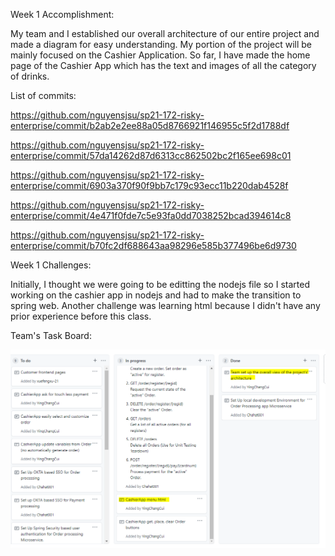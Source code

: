 Week 1 Accomplishment:

  My team and I established our overall architecture of our entire project and made a diagram for easy understanding. My portion of the project will be mainly focused
  on the Cashier Application. So far, I have made the home page of the Cashier App which has the text and images of all the category of drinks.
  
  List of commits:
  
  https://github.com/nguyensjsu/sp21-172-risky-enterprise/commit/b2ab2e2ee88a05d8766921f146955c5f2d1788df
  
  https://github.com/nguyensjsu/sp21-172-risky-enterprise/commit/57da14262d87d6313cc862502bc2f165ee698c01
  
  https://github.com/nguyensjsu/sp21-172-risky-enterprise/commit/6903a370f90f9bb7c179c93ecc11b220dab4528f
  
  https://github.com/nguyensjsu/sp21-172-risky-enterprise/commit/4e471f0fde7c5e93fa0dd7038252bcad394614c8
  
  https://github.com/nguyensjsu/sp21-172-risky-enterprise/commit/b70fc2df688643aa98296e585b377496be6d9730

Week 1 Challenges:

  Initially, I thought we were going to be editting the nodejs file so I started working on the cashier app in nodejs and had to make the transition to spring web. Another
  challenge was learning html because I didn't have any prior experience before this class. 

Team's Task Board:

![Card Image](images/YingChang-Week1Card.PNG)
